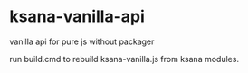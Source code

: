 # ksana-vanilla-api
vanilla api for pure js without packager

run build.cmd to rebuild ksana-vanilla.js from ksana modules.
